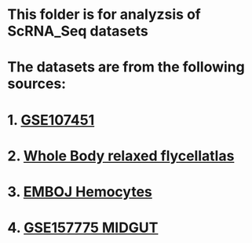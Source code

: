 # This folder is for analyzsis of ScRNA_Seq datasets

# The datasets are from the following sources:
# 1. [GSE107451](https://www.ncbi.nlm.nih.gov/geo/query/acc.cgi?acc=GSE107451)
# 2. [Whole Body relaxed flycellatlas](https://scope.aertslab.org/#/FlyCellAtlas/FlyCellAtlas%2Fr_fca_biohub_body_10x.loom)
# 3. [EMBOJ Hemocytes](https://www.ebi.ac.uk/biostudies/arrayexpress/studies/E%E2%80%90MTAB%E2%80%908698)
# 4. [GSE157775 MIDGUT](https://www.ncbi.nlm.nih.gov/geo/query/acc.cgi?acc=GSE157775)
